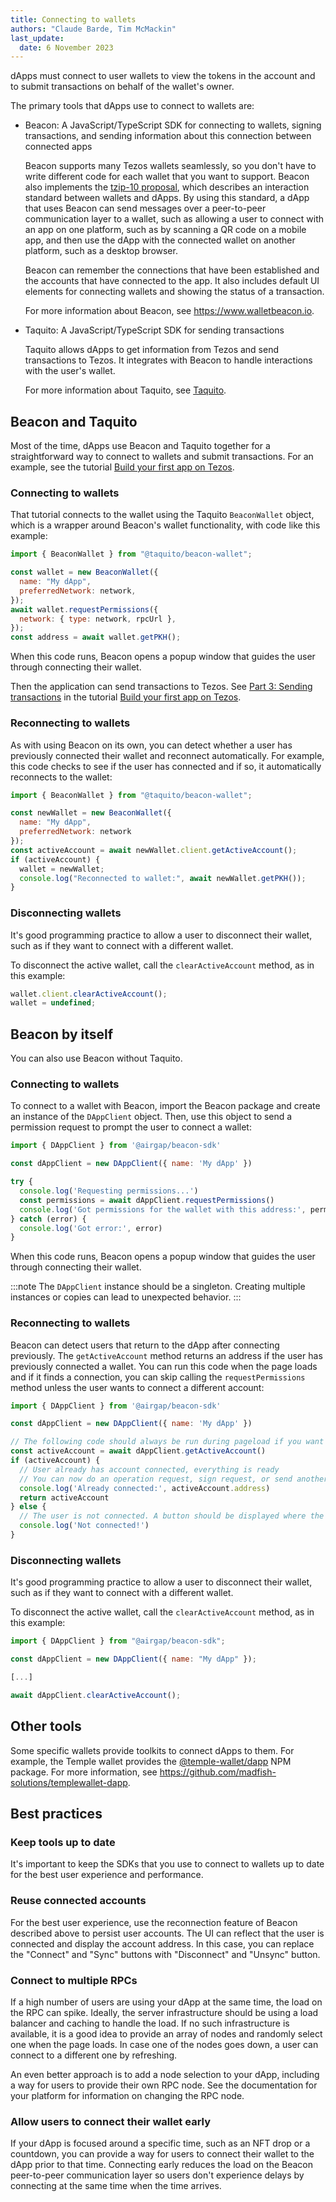```yaml
---
title: Connecting to wallets
authors: "Claude Barde, Tim McMackin"
last_update:
  date: 6 November 2023
---
```


dApps must connect to user wallets to view the tokens in the account and to submit transactions on behalf of the wallet's owner.

The primary tools that dApps use to connect to wallets are:

- Beacon: A JavaScript/TypeScript SDK for connecting to wallets, signing transactions, and sending information about this connection between connected apps

  Beacon supports many Tezos wallets seamlessly, so you don't have to write different code for each wallet that you want to support.
  Beacon also implements the [tzip-10 proposal](https://gitlab.com/tezos/tzip/-/tree/master/proposals/tzip-10), which describes an interaction standard between wallets and dApps.
  By using this standard, a dApp that uses Beacon can send messages over a peer-to-peer communication layer to a wallet, such as allowing a user to connect with an app on one platform, such as by scanning a QR code on a mobile app, and then use the dApp with the connected wallet on another platform, such as a desktop browser.

  Beacon can remember the connections that have been established and the accounts that have connected to the app.
  It also includes default UI elements for connecting wallets and showing the status of a transaction.

  For more information about Beacon, see https://www.walletbeacon.io.

- Taquito: A JavaScript/TypeScript SDK for sending transactions

  Taquito allows dApps to get information from Tezos and send transactions to Tezos.
  It integrates with Beacon to handle interactions with the user's wallet.

  For more information about Taquito, see [Taquito](./taquito).

## Beacon and Taquito

Most of the time, dApps use Beacon and Taquito together for a straightforward way to connect to wallets and submit transactions.
For an example, see the tutorial [Build your first app on Tezos](../tutorials/build-your-first-app).

### Connecting to wallets

That tutorial connects to the wallet using the Taquito `BeaconWallet` object, which is a wrapper around Beacon's wallet functionality, with code like this example:

```javascript
import { BeaconWallet } from "@taquito/beacon-wallet";

const wallet = new BeaconWallet({
  name: "My dApp",
  preferredNetwork: network,
});
await wallet.requestPermissions({
  network: { type: network, rpcUrl },
});
const address = await wallet.getPKH();
```

When this code runs, Beacon opens a popup window that guides the user through connecting their wallet.

Then the application can send transactions to Tezos.
See [Part 3: Sending transactions](../tutorials/build-your-first-app/sending-transactions) in the tutorial [Build your first app on Tezos](../tutorials/build-your-first-app).

### Reconnecting to wallets

As with using Beacon on its own, you can detect whether a user has previously connected their wallet and reconnect automatically.
For example, this code checks to see if the user has connected and if so, it automatically reconnects to the wallet:

```javascript
import { BeaconWallet } from "@taquito/beacon-wallet";

const newWallet = new BeaconWallet({
  name: "My dApp",
  preferredNetwork: network
});
const activeAccount = await newWallet.client.getActiveAccount();
if (activeAccount) {
  wallet = newWallet;
  console.log("Reconnected to wallet:", await newWallet.getPKH());
}
```

### Disconnecting wallets

It's good programming practice to allow a user to disconnect their wallet, such as if they want to connect with a different wallet.

To disconnect the active wallet, call the `clearActiveAccount` method, as in this example:

```javascript
wallet.client.clearActiveAccount();
wallet = undefined;
```

## Beacon by itself

You can also use Beacon without Taquito.

### Connecting to wallets

To connect to a wallet with Beacon, import the Beacon package and create an instance of the `DAppClient` object.
Then, use this object to send a permission request to prompt the user to connect a wallet:

```javascript
import { DAppClient } from '@airgap/beacon-sdk'

const dAppClient = new DAppClient({ name: 'My dApp' })

try {
  console.log('Requesting permissions...')
  const permissions = await dAppClient.requestPermissions()
  console.log('Got permissions for the wallet with this address:', permissions.address)
} catch (error) {
  console.log('Got error:', error)
}
```

When this code runs, Beacon opens a popup window that guides the user through connecting their wallet.

:::note
The `DAppClient` instance should be a singleton. Creating multiple instances or copies can lead to unexpected behavior.
:::

### Reconnecting to wallets

Beacon can detect users that return to the dApp after connecting previously.
The `getActiveAccount` method returns an address if the user has previously connected a wallet.
You can run this code when the page loads and if it finds a connection, you can skip calling the `requestPermissions` method unless the user wants to connect a different account:

```javascript
import { DAppClient } from '@airgap/beacon-sdk'

const dAppClient = new DAppClient({ name: 'My dApp' })

// The following code should always be run during pageload if you want to show if the user is connected.
const activeAccount = await dAppClient.getActiveAccount()
if (activeAccount) {
  // User already has account connected, everything is ready
  // You can now do an operation request, sign request, or send another permission request to switch wallet
  console.log('Already connected:', activeAccount.address)
  return activeAccount
} else {
  // The user is not connected. A button should be displayed where the user can connect to his wallet.
  console.log('Not connected!')
}
```

### Disconnecting wallets

It's good programming practice to allow a user to disconnect their wallet, such as if they want to connect with a different wallet.

To disconnect the active wallet, call the `clearActiveAccount` method, as in this example:

```javascript
import { DAppClient } from "@airgap/beacon-sdk";

const dAppClient = new DAppClient({ name: "My dApp" });

[...]

await dAppClient.clearActiveAccount();
```

## Other tools

Some specific wallets provide toolkits to connect dApps to them.
For example, the Temple wallet provides the [@temple-wallet/dapp](https://www.npmjs.com/package/@temple-wallet/dapp) NPM package.
For more information, see https://github.com/madfish-solutions/templewallet-dapp.

## Best practices

### Keep tools up to date

It's important to keep the SDKs that you use to connect to wallets up to date for the best user experience and performance.

### Reuse connected accounts

For the best user experience, use the reconnection feature of Beacon described above to persist user accounts.
The UI can reflect that the user is connected and display the account address.
In this case, you can replace the "Connect" and "Sync" buttons with "Disconnect" and "Unsync" button.

### Connect to multiple RPCs

If a high number of users are using your dApp at the same time, the load on the RPC can spike.
Ideally, the server infrastructure should be using a load balancer and caching to handle the load.
If no such infrastructure is available, it is a good idea to provide an array of nodes and randomly select one when the page loads.
In case one of the nodes goes down, a user can connect to a different one by refreshing.

An even better approach is to add a node selection to your dApp, including a way for users to provide their own RPC node.
See the documentation for your platform for information on changing the RPC node.

### Allow users to connect their wallet early

If your dApp is focused around a specific time, such as an NFT drop or a countdown, you can provide a way for users to connect their wallet to the dApp prior to that time.
Connecting early reduces the load on the Beacon peer-to-peer communication layer so users don't experience delays by connecting at the same time when the time arrives.
